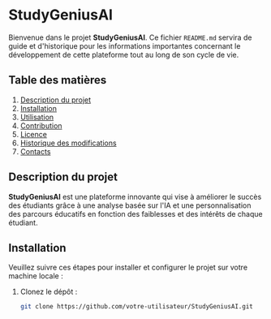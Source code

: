 # StudyGeniusAI

Bienvenue dans le projet **StudyGeniusAI**. Ce fichier `README.md` servira de guide et d'historique pour les informations importantes concernant le développement de cette plateforme tout au long de son cycle de vie.

## Table des matières
1. [Description du projet](#description-du-projet)
2. [Installation](#installation)
3. [Utilisation](#utilisation)
4. [Contribution](#contribution)
5. [Licence](#licence)
6. [Historique des modifications](#historique-des-modifications)
7. [Contacts](#contacts)

## Description du projet
**StudyGeniusAI** est une plateforme innovante qui vise à améliorer le succès des étudiants grâce à une analyse basée sur l'IA et une personnalisation des parcours éducatifs en fonction des faiblesses et des intérêts de chaque étudiant.

## Installation
Veuillez suivre ces étapes pour installer et configurer le projet sur votre machine locale :

1. Clonez le dépôt :
   ```bash
   git clone https://github.com/votre-utilisateur/StudyGeniusAI.git
